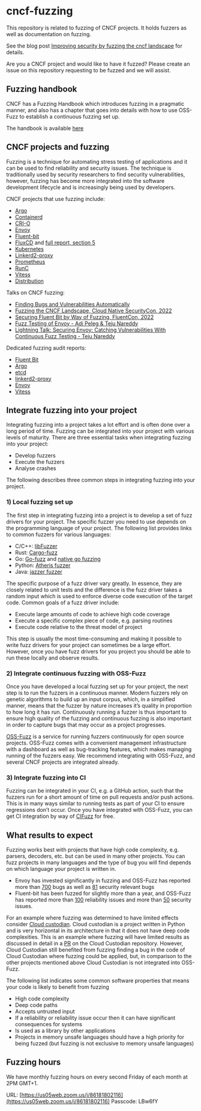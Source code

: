 # cncf-fuzzing
This repository is related to fuzzing of CNCF projects. It holds fuzzers as well as documentation on fuzzing.

See the blog post [Improving security by fuzzing the cncf landscape](https://www.cncf.io/blog/2022/06/28/improving-security-by-fuzzing-the-cncf-landscape/) for details.

Are you a CNCF project and would like to have it fuzzed? Please create an issue on this repository requesting to be fuzzed and we will assist.


## Fuzzing handbook
CNCF has a Fuzzing Handbook which introduces fuzzing in a pragmatic manner, and also has a chapter that goes into details with how to use OSS-Fuzz to establish a continuous fuzzing set up.

The handbook is available [here](https://github.com/cncf/tag-security/blob/main/community/resources/security-fuzzing-handbook/handbook-fuzzing.pdf)


## CNCF projects and fuzzing
Fuzzing is a technique for automating stress testing of applications
and it can be used to find reliability and security issues. The technique
is traditionally used by security researchers to find security vulnerabilities, however,
fuzzing has become more integrated into the software development lifecycle
and is increasingly being used by developers.

CNCF projects that use fuzzing include:
- [Argo](https://github.com/cncf/cncf-fuzzing/tree/main/projects/argo)
- [Containerd](https://github.com/containerd/containerd/tree/main/contrib/fuzz)
- [CRI-O](https://github.com/cri-o/cri-o/blob/main/security/2022_security_audit_adalogics.pdf)
- [Envoy](https://github.com/envoyproxy/envoy/tree/main/test/fuzz)
- [Fluent-bit](https://github.com/fluent/fluent-bit/tree/master/tests/internal/fuzzers)
- [FluxCD](https://github.com/fluxcd/source-controller/pull/443) and [full report, section 5](https://fluxcd.io/FluxFinalReport-v1.1.pdf)
- [Kubernetes](https://github.com/kubernetes/kubernetes/tree/master/test/fuzz)
- [Linkerd2-proxy](https://github.com/linkerd/linkerd2-proxy/blob/main/docs/FUZZING.md)
- [Prometheus](https://github.com/prometheus/prometheus/blob/4c56a193c518ae6f56008b0a4c850a9c3f1477c6/promql/fuzz.go)
- [RunC](https://github.com/opencontainers/runc/tree/master/tests/fuzzing)
- [Vitess](https://github.com/vitessio/vitess/blob/main/doc/VIT-02-report-fuzzing-audit.pdf)
- [Distribution](https://github.com/distribution/distribution)

Talks on CNCF fuzzing:
- [Finding Bugs and Vulnerabilities Automatically](https://www.youtube.com/watch?v=DSJePjhBN5E)
- [Fuzzing the CNCF Landscape, Cloud Native SecurityCon, 2022](https://www.youtube.com/watch?v=zIyIZxAZLzo)
- [Securing Fluent Bit by Way of Fuzzing, FluentCon, 2022](https://www.youtube.com/watch?v=Yp6IClswWQE)
- [Fuzz Testing of Envoy - Adi Peleg & Teju Nareddy](https://www.youtube.com/watch?v=s-wXKdSIKZo)
- [Lightning Talk: Securing Envoy: Catching Vulnerabilities With Continuous Fuzz Testing - Teju Nareddy](https://www.youtube.com/watch?v=2wM1Ks23DZU)

Dedicated fuzzing audit reports:
- [Fluent Bit](https://github.com/fluent/fluent-bit/blob/master/doc-reports/cncf-fuzzing-audit.pdf)
- [Argo](https://github.com/argoproj/argoproj/blob/dd7cae43d81c5a11f21ff4ea0a4afadcae4799c7/docs/audit_fuzzer_adalogics_2022.pdf)
- [etcd](https://github.com/etcd-io/etcd/blob/main/security/FUZZING_AUDIT_2022.PDF)
- [linkerd2-proxy](https://github.com/linkerd/linkerd2-proxy)
- [Envoy](https://github.com/envoyproxy/envoy)
- [Vitess](https://github.com/vitessio/vitess/blob/master/doc/VIT-02-report-fuzzing-audit.pdf)

## Integrate fuzzing into your project
Integrating fuzzing into a project takes a lot effort and is often done
over a long period of time. Fuzzing can be integrated into your project
with various levels of maturity. There are three essential tasks when integrating fuzzing into your project:
- Develop fuzzers
- Execute the fuzzers
- Analyse crashes

The following describes three common steps in integrating fuzzing into your project.

### 1) Local fuzzing set up
The first step in integrating fuzzing into a project is to develop a set of fuzz
drivers for your project. The specific fuzzer you need to use depends on the
programming language of your project. The following list provides links to
common fuzzers for various languages:
- C/C++: [libFuzzer](https://llvm.org/docs/LibFuzzer.html)
- Rust: [Cargo-fuzz](https://github.com/rust-fuzz/cargo-fuzz)
- Go: [Go-fuzz](https://github.com/dvyukov/go-fuzz) and [native go fuzzing](https://go.dev/blog/fuzz-beta)
- Python: [Atheris fuzzer](https://github.com/google/atheris)
- Java: [jazzer fuzzer](https://github.com/CodeIntelligenceTesting/jazzer)

The specific purpose of a fuzz driver vary greatly. In essence, they are
closely related to unit tests and the difference is the fuzz driver takes
a random input which is used to enforce diverse code execution of the target
code. Common goals of a fuzz driver include:

- Execute large amounts of code to achieve high code coverage
- Execute a specific complex piece of code, e.g. parsing routines
- Execute code relative to the threat model of project

This step is usually the most time-consuming and making it possible to write fuzz
 drivers for your project can sometimes be a large effort. However, once you have
fuzz drivers for you project you should be able to run these locally and observe results.

### 2) Integrate continuous fuzzing with OSS-Fuzz
Once you have developed a local fuzzing set up for your project, the next
step is to run the fuzzers in a continuous manner. Modern fuzzers rely on genetic
algorithms to build up an input corpus, which, in a simplified manner, means that
the fuzzer by nature increases it’s quality in proportion to how long it has run.
Continuously running a fuzzer is thus important to ensure high quality of the fuzzing
and continuous fuzzing is also important in order to capture bugs that may occur
as a project progresses.

[OSS-Fuzz](https://github.com/google/oss-fuzz) is a service for running fuzzers
continuously for open source projects.
OSS-Fuzz comes with a convenient management infrastructure with a dashboard as well
as bug-tracking features, which makes managing running of the fuzzers easy. We recommend
integrating with OSS-Fuzz, and several CNCF projects are integrated already.

### 3) Integrate fuzzing into CI
Fuzzing can be integrated in your CI, e.g. a GitHub action, such that the fuzzers run
for a short amount of time on pull requests and/or push actions. This is in many ways
similar to running tests as part of your CI to ensure regressions don’t occur. Once
you have integrated with OSS-Fuzz, you can get CI integration by way of [CIFuzz](https://google.github.io/oss-fuzz/getting-started/continuous-integration/) for free.

## What results to expect
Fuzzing works best with projects that have high code complexity, e.g. parsers, decoders, etc. but can be used in many other projects. You can fuzz projects in many languages and the type of bug you will find depends on which language your project is written in.

- Envoy has invested significantly in fuzzing and OSS-Fuzz has reported more than [700](https://bugs.chromium.org/p/oss-fuzz/issues/list?q=proj%3Denvoy%20Type%3DBug&can=1) bugs as well as [81](https://bugs.chromium.org/p/oss-fuzz/issues/list?q=proj%3Denvoy%20Type%3DBug-Security&can=1) security relevant bugs
- Fluent-bit has been fuzzed for slightly more than a year, and OSS-Fuzz has reported more than [100](https://bugs.chromium.org/p/oss-fuzz/issues/list?q=proj%3Dfluent-bit%20Type%3DBug&can=1) reliability issues and more than [50](https://bugs.chromium.org/p/oss-fuzz/issues/list?q=proj%3Dfluent-bit%20Type%3DBug-Security&can=1) security issues.

For an example where fuzzing was determined to have limited effects consider [Cloud custodian](https://github.com/cloud-custodian/cloud-custodian). Cloud custodian is a project written in Python and is very horizontal in its architecture in that it does not have deep code complexities. This is an example where fuzzing will have limited results as discussed in detail in a [PR](https://github.com/cloud-custodian/cloud-custodian/pull/6832) on the Cloud Custodian repository. However, Cloud Custodian still benefited from fuzzing finding a bug in the code of Cloud Custodian where fuzzing could be applied, but, in comparison to the other projects mentioned above Cloud Custodian is not integrated into OSS-Fuzz.

The following list indicates some common software properties that means your code is likely to benefit from fuzzing
- High code complexity
- Deep code paths
- Accepts untrusted input
- If a reliability or reliability issue occur then it can have significant consequences for systems
- Is used as a library by other applications
- Projects in memory unsafe languages should have a high priority for being fuzzed (but fuzzing is not exclusive to memory unsafe languages)

## Fuzzing hours

We have monthly fuzzing hours on every second Friday of each month at 2PM GMT+1.

URL: [https://us05web.zoom.us/j/86181802116](https://us05web.zoom.us/j/86181802116)
Passcode: LBw6fY

